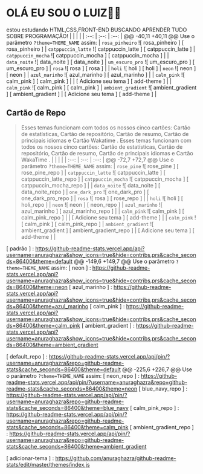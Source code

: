 # OLÁ EU SOU O LUIZ👋👋
estou estudando HTML,CSS,FRONT-END
BUSCANDO APRENDER TUDO SOBRE PROGRAMAÇÃO!
|  |  |  |
| :--: | :--: | :--: |
@@ -40,11 +40,11 @@ Use o parâmetro `?theme=THEME_NAME` assim:
|  ` rosa_pinheiro `  ![ rosa_pinheiro ] [ rosa_pinheiro ]  |  ` catppuccin_latte `  ![ catppuccin_latte ] [ catppuccin_latte ]  |  ` catppuccin_mocha `  ![ catppuccin_mocha ] [ catppuccin_mocha ]  |
|  ` data_noite `  ![ data_noite ] [ data_noite ]  |  ` um_escuro_pro `  ![ um_escuro_pro ] [ um_escuro_pro ]  |  ` rosa `  ![ rosa ] [ rosa ]  |
|  ` holi `  ![ holi ] [ holi ]  |  ` neon `  ![ neon ] [ neon ]  |  ` azul_marinho `  ![ azul_marinho ] [ azul_marinho ]  |
|  ` calm_pink `  ![ calm_pink ] [ calm_pink ]  |   |  [ Adicione seu tema ] [ add-theme ]  |
|  ` calm_pink `  ![ calm_pink ] [ calm_pink ]  |  ` ambient_gradient ` ![ ambient_gradient ] [ ambient_gradient ] | [ Adicione seu tema ] [ add-theme ] |    

## Cartão de Repo

> Esses temas funcionam com todos os nossos cinco cartões: Cartão de estatísticas, Cartão de repositório, Cartão de resumo, Cartão de principais idiomas e Cartão Wakatime .
> Esses temas funcionam com todos os nossos cinco cartões: Cartão de estatísticas, Cartão de repositório, Cartão de resumo, Cartão de principais idiomas e Cartão WakaTime .
|  |  |  |
| :--: | :--: | :--: |
@@ -72,7 +72,7 @@ Use o parâmetro `?theme=THEME_NAME` assim:
|  ` rose_pine `  ![ rose_pine ] [ rose_pine_repo ]  |  ` catppuccin_latte `  ![ catppuccin_latte ] [ catppuccin_latte_repo ]  |  ` catppuccin_mocha `  ![ catppuccin_mocha ] [ catppuccin_mocha_repo ]  |
|  ` data_noite `  ![ data_noite ] [ data_noite_repo ]  |  ` one_dark_pro `  ![ one_dark_pro ] [ one_dark_pro_repo ]  |  ` rosa `  ![ rosa ] [ rose_repo ]  |
|  ` holi `  ![ holi ] [ holi_repo ]  |  ` neon `  ![ neon ] [ neon_repo ]  |  ` azul_marinho `  ![ azul_marinho ] [ azul_marinho_repo ]  |
|  ` calm_pink `  ![ calm_pink ] [ calm_pink_repo ]  |   |  [ Adicione seu tema ] [ add-theme ]  |
|  ` calm_pink `  ![ calm_pink ] [ calm_pink_repo ]  |  ` ambient_gradient ` ![ ambient_gradient ] [ ambient_gradient_repo ] | [ Adicione seu tema ] [ add-theme ] |    


[ padrão ] : https://github-readme-stats.vercel.app/api?username=anuraghazra&show_icons=true&hide=contribs,prs&cache_seconds=86400&theme=default
@@ -149,6 +149,7 @@ Use o parâmetro `?theme=THEME_NAME` assim:
[ neon ] : https://github-readme-stats.vercel.app/api?username=anuraghazra&show_icons=true&hide=contribs,prs&cache_seconds=86400&theme=neon
[ azul_marinho ] : https://github-readme-stats.vercel.app/api?username=anuraghazra&show_icons=true&hide=contribs,prs&cache_seconds=86400&theme=azul_marinho
[ calm_pink ] : https://github-readme-stats.vercel.app/api?username=anuraghazra&show_icons=true&hide=contribs,prs&cache_seconds=86400&theme=calm_pink
[ ambient_gradient ] : https://github-readme-stats.vercel.app/api?username=anuraghazra&show_icons=true&hide=contribs,prs&cache_seconds=86400&theme=ambient_gradient


[ default_repo ] : https://github-readme-stats.vercel.app/api/pin/?username=anuraghazra&repo=github-readme-stats&cache_seconds=86400&theme=default
@@ -225,6 +226,7 @@ Use o parâmetro `?theme=THEME_NAME` assim:
[ neon_repo ] : https://github-readme-stats.vercel.app/api/pin/?username=anuraghazra&repo=github-readme-stats&cache_seconds=86400&theme=neon
[ blue_navy_repo ] : https://github-readme-stats.vercel.app/api/pin/?username=anuraghazra&repo=github-readme-stats&cache_seconds=86400&theme=blue_navy
[ calm_pink_repo ] : https://github-readme-stats.vercel.app/api/pin/?username=anuraghazra&repo=github-readme-stats&cache_seconds=86400&theme=calm_pink
[ ambient_gradient_repo ] : https://github-readme-stats.vercel.app/api/pin/?username=anuraghazra&repo=github-readme-stats&cache_seconds=86400&theme=ambient_gradient


[ adicionar-tema ] : https://github.com/anuraghazra/github-readme-stats/edit/master/themes/index.js
